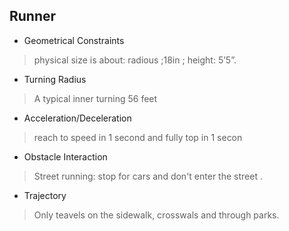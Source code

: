 ## Runner
* Geometrical Constraints

>physical size is about: radious ;18in ; height: 5’5”.

* Turning Radius

>A typical inner turning 56 feet

* Acceleration/Deceleration

>reach to speed in 1 second and fully top in 1 secon

* Obstacle Interaction

>Street running: stop for cars and don't enter the street .

* Trajectory

>Only teavels on the sidewalk, crosswals and through parks. 